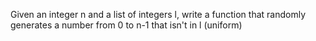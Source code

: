 Given an integer n and a list of integers l, write a function that randomly
generates a number from 0 to n-1 that isn't in l (uniform)